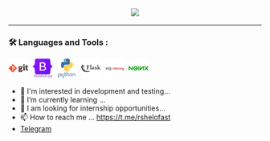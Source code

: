 <div id="header" align="center">
  <img src="https://media.giphy.com/media/f6STU99iupR41SVTLw/giphy.gif" width="150"/>
</div>

---
### :hammer_and_wrench: Languages and Tools :
<div>
<img src="https://github.com/devicons/devicon/blob/master/icons/git/git-original-wordmark.svg" title="git" alt="git" width="40" height="40"/>&nbsp; 
<img src="https://github.com/devicons/devicon/blob/master/icons/bootstrap/bootstrap-original-wordmark.svg" title="bootstrap" alt="bootstrap" width="40" height="40"/>&nbsp;
<img src="https://github.com/devicons/devicon/blob/master/icons/python/python-original-wordmark.svg" title="python" alt="python" width="40" height="40"/>&nbsp;
<img src="https://github.com/devicons/devicon/blob/master/icons/flask/flask-original-wordmark.svg" title="flask" alt="flask" width="40" height="40"/>&nbsp;
<img src="https://github.com/devicons/devicon/blob/master/icons/sqlalchemy/sqlalchemy-original-wordmark.svg" title="sqlalchemy" alt="sqlalchemy" width="40" height="40"/>&nbsp;
<img src="https://github.com/devicons/devicon/blob/master/icons/nginx/nginx-original.svg" title="nginx" alt="nginx" width="40" height="40"/>&nbsp;
</div>

- 👀 I'm interested in development and testing...
- 🌱 I’m currently learning ...
- 💞️ I am looking for internship opportunities...
- 📫 How to reach me ... https://t.me/rshelofast
- <a href="https://telegram.me/share/url?url=<[URL](https://t.me/rshelofast)>&text=<TEXT>">Telegram</a>



